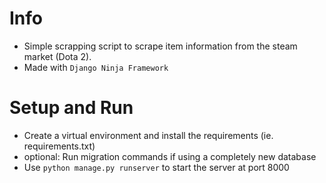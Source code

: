 # Info
- Simple scrapping script to scrape item information from the steam market (Dota 2).
- Made with `Django Ninja Framework`

# Setup and Run
- Create a virtual environment and install the requirements (ie. requirements.txt)
- optional: Run migration commands if using a completely new database
- Use `python manage.py runserver` to start the server at port 8000

